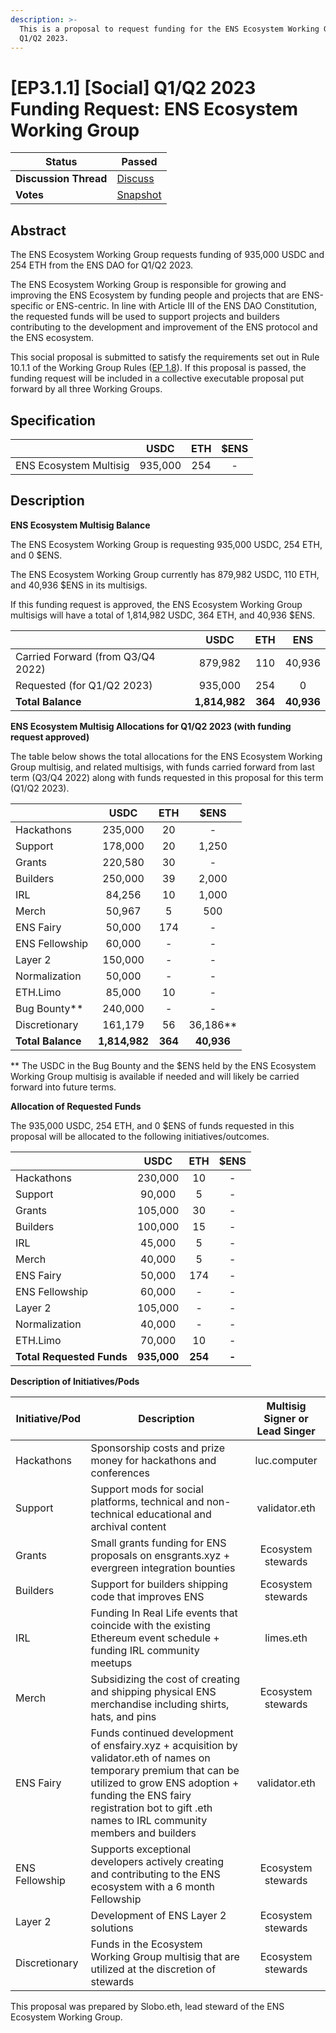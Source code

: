 ```yaml
---
description: >-
  This is a proposal to request funding for the ENS Ecosystem Working Group for
  Q1/Q2 2023.
---
```


# \[EP3.1.1] \[Social] Q1/Q2 2023 Funding Request: ENS Ecosystem Working Group

| **Status**            | Passed                                                                                                                           |
| --------------------- | -------------------------------------------------------------------------------------------------------------------------------- |
| **Discussion Thread** | [Discuss](https://discuss.ens.domains/t/ep3-1-1-social-q1-q2-2023-funding-request-ens-ecosystem-working-group/15938?u=slobo.eth) |
| **Votes**             | [Snapshot](https://snapshot.org/#/ens.eth/proposal/0x5788bf0f52ce82a1d3f7750a80f3001671ded49e4e0239dbbafd154275c78f8b)           |

## Abstract

The ENS Ecosystem Working Group requests funding of 935,000 USDC and 254 ETH from the ENS DAO for Q1/Q2 2023.

The ENS Ecosystem Working Group is responsible for growing and improving the ENS Ecosystem by funding people and projects that are ENS-specific or ENS-centric. In line with Article III of the ENS DAO Constitution, the requested funds will be used to support projects and builders contributing to the development and improvement of the ENS protocol and the ENS ecosystem.

This social proposal is submitted to satisfy the requirements set out in Rule 10.1.1 of the Working Group Rules ([EP 1.8](https://docs.ens.domains/v/governance/governance-proposals/term-1/ep12-working-group-rules)). If this proposal is passed, the funding request will be included in a collective executable proposal put forward by all three Working Groups.

## Specification

|                        |   USDC  | ETH | $ENS |
| ---------------------- | :-----: | :-: | :--: |
| ENS Ecosystem Multisig | 935,000 | 254 |   -  |

## Description

**ENS Ecosystem Multisig Balance**

The ENS Ecosystem Working Group is requesting 935,000 USDC, 254 ETH, and 0 $ENS.

The ENS Ecosystem Working Group currently has 879,982 USDC, 110 ETH, and 40,936 $ENS in its multisigs.

If this funding request is approved, the ENS Ecosystem Working Group multisigs will have a total of 1,814,982 USDC, 364 ETH, and 40,936 $ENS.

|                                   |      USDC     |   ETH   |     ENS    |
| --------------------------------- | :-----------: | :-----: | :--------: |
| Carried Forward (from Q3/Q4 2022) |    879,982    |   110   |   40,936   |
| Requested (for Q1/Q2 2023)        |    935,000    |   254   |      0     |
| **Total Balance**                 | **1,814,982** | **364** | **40,936** |

**ENS Ecosystem Multisig Allocations for Q1/Q2 2023 (with funding request approved)**

The table below shows the total allocations for the ENS Ecosystem Working Group multisig, and related multisigs, with funds carried forward from last term (Q3/Q4 2022) along with funds requested in this proposal for this term (Q1/Q2 2023).

|                   |      USDC     |   ETH   |    $ENS    |
| ----------------- | :-----------: | :-----: | :--------: |
| Hackathons        |    235,000    |    20   |      -     |
| Support           |    178,000    |    20   |    1,250   |
| Grants            |    220,580    |    30   |      -     |
| Builders          |    250,000    |    39   |    2,000   |
| IRL               |     84,256    |    10   |    1,000   |
| Merch             |     50,967    |    5    |     500    |
| ENS Fairy         |     50,000    |   174   |      -     |
| ENS Fellowship    |     60,000    |    -    |      -     |
| Layer 2           |    150,000    |    -    |      -     |
| Normalization     |     50,000    |    -    |      -     |
| ETH.Limo          |     85,000    |    10   |      -     |
| Bug Bounty\*\*    |    240,000    |    -    |      -     |
| Discretionary     |    161,179    |    56   | 36,186\*\* |
| **Total Balance** | **1,814,982** | **364** | **40,936** |

\*\* The USDC in the Bug Bounty and the $ENS held by the ENS Ecosystem Working Group multisig is available if needed and will likely be carried forward into future terms.

**Allocation of Requested Funds**

The 935,000 USDC, 254 ETH, and 0 $ENS of funds requested in this proposal will be allocated to the following initiatives/outcomes.

|                           |     USDC    |   ETH   |  $ENS |
| ------------------------- | :---------: | :-----: | :---: |
| Hackathons                |   230,000   |    10   |   -   |
| Support                   |    90,000   |    5    |   -   |
| Grants                    |   105,000   |    30   |   -   |
| Builders                  |   100,000   |    15   |   -   |
| IRL                       |    45,000   |    5    |   -   |
| Merch                     |    40,000   |    5    |   -   |
| ENS Fairy                 |    50,000   |   174   |   -   |
| ENS Fellowship            |    60,000   |    -    |   -   |
| Layer 2                   |   105,000   |    -    |   -   |
| Normalization             |    40,000   |    -    |   -   |
| ETH.Limo                  |    70,000   |    10   |   -   |
| **Total Requested Funds** | **935,000** | **254** | **-** |

**Description of Initiatives/Pods**

| Initiative/Pod | Description                                                                                                                                                                                                                                          | Multisig Signer or Lead Singer |
| -------------- | ---------------------------------------------------------------------------------------------------------------------------------------------------------------------------------------------------------------------------------------------------- | :----------------------------: |
| Hackathons     | Sponsorship costs and prize money for hackathons and conferences                                                                                                                                                                                     |          luc.computer          |
| Support        | Support mods for social platforms, technical and non-technical educational and archival content                                                                                                                                                      |          validator.eth         |
| Grants         | Small grants funding for ENS proposals on ensgrants.xyz + evergreen integration bounties                                                                                                                                                             |       Ecosystem stewards       |
| Builders       | Support for builders shipping code that improves ENS                                                                                                                                                                                                 |       Ecosystem stewards       |
| IRL            | Funding In Real Life events that coincide with the existing Ethereum event schedule + funding IRL community meetups                                                                                                                                  |            limes.eth           |
| Merch          | Subsidizing the cost of creating and shipping physical ENS merchandise including shirts, hats, and pins                                                                                                                                              |       Ecosystem stewards       |
| ENS Fairy      | Funds continued development of ensfairy.xyz + acquisition by validator.eth of names on temporary premium that can be utilized to grow ENS adoption + funding the ENS fairy registration bot to gift .eth names to IRL community members and builders |          validator.eth         |
| ENS Fellowship | Supports exceptional developers actively creating and contributing to the ENS ecosystem with a 6 month Fellowship                                                                                                                                    |       Ecosystem stewards       |
| Layer 2        | Development of ENS Layer 2 solutions                                                                                                                                                                                                                 |       Ecosystem stewards       |
| Discretionary  | Funds in the Ecosystem Working Group multisig that are utilized at the discretion of stewards                                                                                                                                                        |       Ecosystem stewards       |

This proposal was prepared by Slobo.eth, lead steward of the ENS Ecosystem Working Group.
